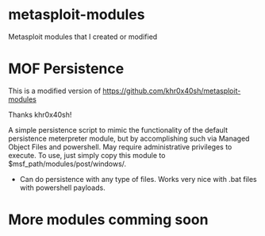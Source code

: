 # metasploit-modules
Metasploit modules that I created or modified

# MOF Persistence

This is a modified version of https://github.com/khr0x40sh/metasploit-modules

Thanks khr0x40sh!

A simple persistence script to mimic the functionality of the default persistence meterpreter module, but by accomplishing such via Managed Object Files and powershell. May require administrative privileges to execute. To use, just simply copy this module to $msf_path/modules/post/windows/.
 
- Can do persistence with any type of files. Works very nice with .bat files with powershell payloads.

# More modules comming soon
